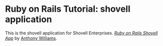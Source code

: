 # Ruby on Rails Tutorial: shovell application

This is the shovell application for Shovell Enterprises.
[*Ruby on Rails Shovell App*](http://shovellent.com/) by [Anthony Williams](http://example.com). 